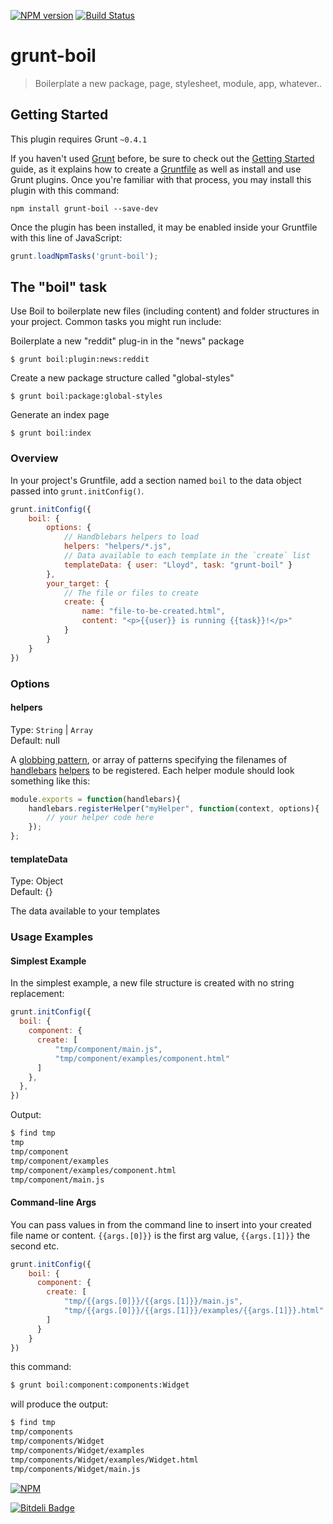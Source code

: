 [![NPM version](https://badge.fury.io/js/grunt-boil.png)](http://badge.fury.io/js/grunt-boil)
[![Build Status](https://travis-ci.org/75lb/grunt-boil.png)](https://travis-ci.org/75lb/grunt-boil)

# grunt-boil

> Boilerplate a new package, page, stylesheet, module, app, whatever..

## Getting Started
This plugin requires Grunt `~0.4.1`

If you haven't used [Grunt](http://gruntjs.com/) before, be sure to check out the [Getting Started](http://gruntjs.com/getting-started) guide, as it explains how to create a [Gruntfile](http://gruntjs.com/sample-gruntfile) as well as install and use Grunt plugins. Once you're familiar with that process, you may install this plugin with this command:

```shell
npm install grunt-boil --save-dev
```

Once the plugin has been installed, it may be enabled inside your Gruntfile with this line of JavaScript:

```js
grunt.loadNpmTasks('grunt-boil');
```

## The "boil" task

Use Boil to boilerplate new files (including content) and folder structures in your project. Common tasks you might run include: 

Boilerplate a new "reddit" plug-in in the "news" package

    $ grunt boil:plugin:news:reddit

Create a new package structure called "global-styles"

    $ grunt boil:package:global-styles
    
Generate an index page 

    $ grunt boil:index

### Overview
In your project's Gruntfile, add a section named `boil` to the data object passed into `grunt.initConfig()`.

```js
grunt.initConfig({
    boil: {
        options: {
            // Handblebars helpers to load
            helpers: "helpers/*.js",
            // Data available to each template in the `create` list
            templateData: { user: "Lloyd", task: "grunt-boil" }
        },
        your_target: {
            // The file or files to create
            create: {
                name: "file-to-be-created.html",
                content: "<p>{{user}} is running {{task}}!</p>"
            }
        }
    }
})
```

### Options

#### helpers
Type: `String` | `Array`  
Default: null

A [globbing pattern](http://gruntjs.com/api/grunt.file#globbing-patterns), or array of patterns specifying the filenames of [handlebars](http://handlebarsjs.com) [helpers](http://handlebarsjs.com/block_helpers.html) to be registered. Each helper module should look something like this: 

```js
module.exports = function(handlebars){
    handlebars.registerHelper("myHelper", function(context, options){
        // your helper code here
    });
};
```
    
#### templateData
Type: Object  
Default: {}

The data available to your templates

### Usage Examples

#### Simplest Example
In the simplest example, a new file structure is created with no string replacement:

```js
grunt.initConfig({
  boil: {
    component: {
      create: [
          "tmp/component/main.js",
          "tmp/component/examples/component.html"
      ]
    },
  },
})
```

Output: 

```sh
$ find tmp
tmp
tmp/component
tmp/component/examples
tmp/component/examples/component.html
tmp/component/main.js
```

#### Command-line Args
You can pass values in from the command line to insert into your created file name or content. `{{args.[0]}}` is the first arg value, `{{args.[1]}}` the second etc.

```js
grunt.initConfig({
    boil: {
      component: {
        create: [
            "tmp/{{args.[0]}}/{{args.[1]}}/main.js",
            "tmp/{{args.[0]}}/{{args.[1]}}/examples/{{args.[1]}}.html"
        ]
      }
    }
})
```

this command: 
```sh
$ grunt boil:component:components:Widget
```

will produce the output: 
```sh
$ find tmp
tmp/components
tmp/components/Widget
tmp/components/Widget/examples
tmp/components/Widget/examples/Widget.html
tmp/components/Widget/main.js
```

[![NPM](https://nodei.co/npm-dl/grunt-boil.png?months=1)](https://nodei.co/npm/grunt-boil/)

[![Bitdeli Badge](https://d2weczhvl823v0.cloudfront.net/75lb/grunt-boil/trend.png)](https://bitdeli.com/free "Bitdeli Badge")
